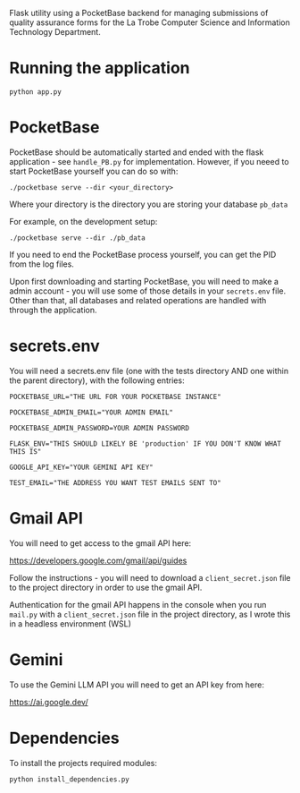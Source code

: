 Flask utility using a PocketBase backend for managing submissions of quality assurance forms for the La Trobe Computer Science and Information Technology Department.

# Running the application

`python app.py`

# PocketBase

PocketBase should be automatically started and ended with the flask application - see `handle_PB.py` for implementation.
However, if you neeed to start PocketBase yourself you can do so with:

`./pocketbase serve --dir <your_directory>` 

Where your directory is the directory you are storing your database `pb_data`

For example, on the development setup:

`./pocketbase serve --dir ./pb_data`

If you need to end the PocketBase process yourself, you can get the PID from the log files.

Upon first downloading and starting PocketBase, you will need to make a admin account - you will use some of those details in your `secrets.env` file. Other than that, all databases and related operations are handled with through the application.

# secrets.env

You will need a secrets.env file (one with the tests directory AND one within the parent directory), with the following entries:

`POCKETBASE_URL="THE URL FOR YOUR POCKETBASE INSTANCE"`

`POCKETBASE_ADMIN_EMAIL="YOUR ADMIN EMAIL"`

`POCKETBASE_ADMIN_PASSWORD=YOUR ADMIN PASSWORD`

`FLASK_ENV="THIS SHOULD LIKELY BE 'production' IF YOU DON'T KNOW WHAT THIS IS"`

`GOOGLE_API_KEY="YOUR GEMINI API KEY"`

`TEST_EMAIL="THE ADDRESS YOU WANT TEST EMAILS SENT TO"`


# Gmail API

You will need to get access to the gmail API here:

https://developers.google.com/gmail/api/guides

Follow the instructions - you will need to download a `client_secret.json` file to the project directory in order to use the gmail API. 

Authentication for the gmail API happens in the console when you run `mail.py` with a `client_secret.json` file in the project directory, as I wrote this in a headless environment (WSL)

# Gemini

To use the Gemini LLM API you will need to get an API key from here:

https://ai.google.dev/

# Dependencies 

To install the projects required modules:

`python install_dependencies.py`
